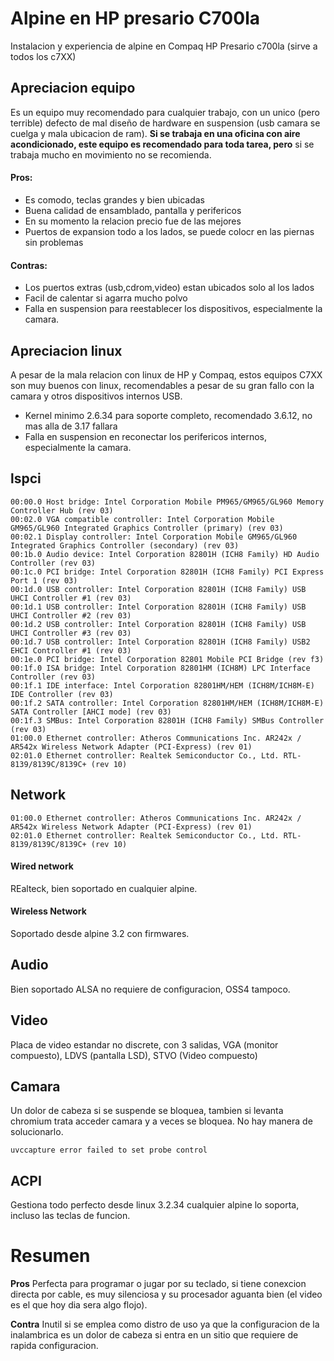 # Alpine en HP presario C700la

Instalacion y experiencia de alpine en Compaq HP Presario c700la (sirve a todos los c7XX)

## Apreciacion equipo

Es un equipo muy recomendado para cualquier trabajo, con un unico (pero terrible) defecto 
de mal diseño de hardware en suspension (usb camara se cuelga y mala ubicacion de ram).
**Si se trabaja en una oficina con aire acondicionado, este equipo es recomendado para toda tarea, pero** 
si se trabaja mucho en movimiento no se recomienda.

#### Pros:

* Es comodo, teclas grandes y bien ubicadas
* Buena calidad de ensamblado, pantalla y perifericos
* En su momento la relacion precio fue de las mejores
* Puertos de expansion todo a los lados, se puede colocr en las piernas sin problemas

#### Contras:

* Los puertos extras (usb,cdrom,video) estan ubicados solo al los lados
* Facil de calentar si agarra mucho polvo
* Falla en suspension para reestablecer los dispositivos, especialmente la camara.

## Apreciacion linux

A pesar de la mala relacion con linux de HP y Compaq, estos equipos C7XX son muy buenos 
con linux, recomendables a pesar de su gran fallo con la camara y otros dispositivos internos USB.

* Kernel minimo 2.6.34 para soporte completo, recomendado 3.6.12, no mas alla de 3.17 fallara
* Falla en suspension en reconectar los perifericos internos, especialmente la camara.

## lspci

```
00:00.0 Host bridge: Intel Corporation Mobile PM965/GM965/GL960 Memory Controller Hub (rev 03)
00:02.0 VGA compatible controller: Intel Corporation Mobile GM965/GL960 Integrated Graphics Controller (primary) (rev 03)
00:02.1 Display controller: Intel Corporation Mobile GM965/GL960 Integrated Graphics Controller (secondary) (rev 03)
00:1b.0 Audio device: Intel Corporation 82801H (ICH8 Family) HD Audio Controller (rev 03)
00:1c.0 PCI bridge: Intel Corporation 82801H (ICH8 Family) PCI Express Port 1 (rev 03)
00:1d.0 USB controller: Intel Corporation 82801H (ICH8 Family) USB UHCI Controller #1 (rev 03)
00:1d.1 USB controller: Intel Corporation 82801H (ICH8 Family) USB UHCI Controller #2 (rev 03)
00:1d.2 USB controller: Intel Corporation 82801H (ICH8 Family) USB UHCI Controller #3 (rev 03)
00:1d.7 USB controller: Intel Corporation 82801H (ICH8 Family) USB2 EHCI Controller #1 (rev 03)
00:1e.0 PCI bridge: Intel Corporation 82801 Mobile PCI Bridge (rev f3)
00:1f.0 ISA bridge: Intel Corporation 82801HM (ICH8M) LPC Interface Controller (rev 03)
00:1f.1 IDE interface: Intel Corporation 82801HM/HEM (ICH8M/ICH8M-E) IDE Controller (rev 03)
00:1f.2 SATA controller: Intel Corporation 82801HM/HEM (ICH8M/ICH8M-E) SATA Controller [AHCI mode] (rev 03)
00:1f.3 SMBus: Intel Corporation 82801H (ICH8 Family) SMBus Controller (rev 03)
01:00.0 Ethernet controller: Atheros Communications Inc. AR242x / AR542x Wireless Network Adapter (PCI-Express) (rev 01)
02:01.0 Ethernet controller: Realtek Semiconductor Co., Ltd. RTL-8139/8139C/8139C+ (rev 10)
```

## Network

```
01:00.0 Ethernet controller: Atheros Communications Inc. AR242x / AR542x Wireless Network Adapter (PCI-Express) (rev 01)
02:01.0 Ethernet controller: Realtek Semiconductor Co., Ltd. RTL-8139/8139C/8139C+ (rev 10)
```

#### Wired network

REalteck, bien soportado en cualquier alpine.

#### Wireless Network

Soportado desde alpine 3.2 con firmwares.

## Audio

Bien soportado ALSA no requiere de configuracion, OSS4 tampoco.

## Video

Placa de video estandar no discrete, con 3 salidas, VGA (monitor compuesto), LDVS (pantalla LSD), STVO (Video compuesto)

## Camara

Un dolor de cabeza si se suspende se bloquea, tambien si levanta chromium trata acceder camara y a veces se bloquea.
No hay manera de solucionarlo.

`uvccapture error failed to set probe control`

## ACPI

Gestiona todo perfecto desde linux 3.2.34 cualquier alpine lo soporta, incluso las teclas de funcion.

# Resumen

**Pros** Perfecta para programar o jugar por su teclado, si tiene conexcion directa por cable, 
es muy silenciosa y su procesador aguanta bien (el video es el que hoy dia sera algo flojo).

**Contra** Inutil si se emplea como distro de uso ya que la configuracion de la inalambrica 
es un dolor de cabeza si entra en un sitio que requiere de rapida configuracion.
